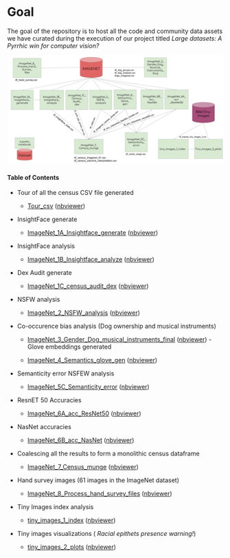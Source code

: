 # Goal
The goal of the repository is to host all the code and community data assets we have curated during the execution of our project titled _Large datasets: A Pyrrhic win for computer vision?_


![Bird's view of the Notebook and the data assets](./Dataset_audit_code.svg)

#### Table of Contents
- Tour of all the census CSV file generated

	 * [Tour_csv](Notebooks/Tour_csv.ipynb)
([nbviewer](https://nbviewer.jupyter.org/github/vinayprabhu/Dataset_audits/blob/master/Notebooks/Tour_csv.ipynb))

- InsightFace generate

	 * [ImageNet_1A_Insightface_generate](Notebooks/ImageNet_1A_Insightface_generate.ipynb)
([nbviewer](https://nbviewer.jupyter.org/github/vinayprabhu/Dataset_audits/blob/master/Notebooks/ImageNet_1A_Insightface_generate.ipynb))
- InsightFace analysis

	 * [ImageNet_1B_Insightface_analyze](Notebooks/ImageNet_1B_Insightface_analyze.ipynb)
([nbviewer](https://nbviewer.jupyter.org/github/vinayprabhu/Dataset_audits/blob/master/Notebooks/ImageNet_1B_Insightface_analyze.ipynb))
- Dex Audit generate

	 * [ImageNet_1C_census_audit_dex](Notebooks/ImageNet_1C_census_audit_dex.ipynb)
([nbviewer](https://nbviewer.jupyter.org/github/vinayprabhu/Dataset_audits/blob/master/Notebooks/ImageNet_1C_census_audit_dex.ipynb))
- NSFW analysis

	 * [ImageNet_2_NSFW_analysis](Notebooks/ImageNet_2_NSFW_analysis.ipynb)
([nbviewer](https://nbviewer.jupyter.org/github/vinayprabhu/Dataset_audits/blob/master/Notebooks/ImageNet_2_NSFW_analysis.ipynb))
- Co-occurence bias analysis (Dog ownership and musical instruments)

	 * [ImageNet_3_Gender_Dog_musical_instruments_final](Notebooks/ImageNet_3_Gender_Dog_musical_instruments_final.ipynb)
([nbviewer](https://nbviewer.jupyter.org/github/vinayprabhu/Dataset_audits/blob/master/Notebooks/ImageNet_3_Gender_Dog_musical_instruments_final.ipynb))
-Glove embeddings generated

	 * [ImageNet_4_Semantics_glove_gen](Notebooks/ImageNet_4_Semantics_glove_gen.ipynb)
([nbviewer](https://nbviewer.jupyter.org/github/vinayprabhu/Dataset_audits/blob/master/Notebooks/ImageNet_4_Semantics_glove_gen.ipynb))
- Semanticity error NSFEW analysis

	 * [ImageNet_5C_Semanticity_error](Notebooks/ImageNet_5C_Semanticity_error.ipynb)
([nbviewer](https://nbviewer.jupyter.org/github/vinayprabhu/Dataset_audits/blob/master/Notebooks/ImageNet_5C_Semanticity_error.ipynb))
- ResnET 50 Accuracies

	 * [ImageNet_6A_acc_ResNet50](Notebooks/ImageNet_6A_acc_ResNet50.ipynb)
([nbviewer](https://nbviewer.jupyter.org/github/vinayprabhu/Dataset_audits/blob/master/Notebooks/ImageNet_6A_acc_ResNet50.ipynb))
- NasNet accuracies

	 * [ImageNet_6B_acc_NasNet](Notebooks/ImageNet_6B_acc_NasNet.ipynb)
([nbviewer](https://nbviewer.jupyter.org/github/vinayprabhu/Dataset_audits/blob/master/Notebooks/ImageNet_6B_acc_NasNet.ipynb))
- Coalescing all the results to form a monolithic census dataframe

	 * [ImageNet_7_Census_munge](Notebooks/ImageNet_7_Census_munge.ipynb)
([nbviewer](https://nbviewer.jupyter.org/github/vinayprabhu/Dataset_audits/blob/master/Notebooks/ImageNet_7_Census_munge.ipynb))
- Hand survey images (61 images in the ImageNet dataset)

	 * [ImageNet_8_Process_hand_survey_files](Notebooks/ImageNet_8_Process_hand_survey_files.ipynb)
([nbviewer](https://nbviewer.jupyter.org/github/vinayprabhu/Dataset_audits/blob/master/Notebooks/ImageNet_8_Process_hand_survey_files.ipynb))
- Tiny Images index analysis 

	 * [tiny_images_1_index](Notebooks/tiny_images_1_index.ipynb)
([nbviewer](https://nbviewer.jupyter.org/github/vinayprabhu/Dataset_audits/blob/master/Notebooks/tiny_images_1_index.ipynb))
- Tiny images visualizations ( *Racial epithets presence warning!*)

	 * [tiny_images_2_plots](Notebooks/tiny_images_2_plots.ipynb)
([nbviewer](https://nbviewer.jupyter.org/github/vinayprabhu/Dataset_audits/blob/master/Notebooks/tiny_images_2_plots.ipynb))
